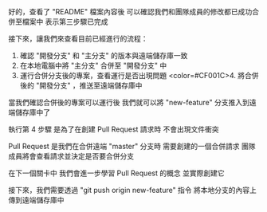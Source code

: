 好的，查看了 "README" 檔案內容後
可以確認我們和團隊成員的修改都已成功合併至檔案中
表示第三步驟已完成

接下來，讓我們來查看目前已經進行的流程：
1. 確認 "開發分支" 和 "主分支" 的版本與遠端儲存庫一致
2. 在本地電腦中將 "主分支" 合併至 "開發分支" 中
3. 運行合併分支後的專案，查看運行是否出現問題
<color=#CF001C>4. 將合併後的 "開發分支" ，推送至遠端儲存庫中</color>

當我們確認合併後的專案可以運行後
我們就可以將 "new-feature" 分支推入到遠端儲存庫中了

執行第 4 步驟
是為了在創建 Pull Request 請求時
不會出現文件衝突

Pull Request 是我們在合併遠端 "master" 分支時
需要創建的一個合併請求
團隊成員將會查看請求並決定是否要合併分支

在下一個關卡中
我們會進一步學習 Pull Request 的概念
並實際創建它

接下來，我們需要透過
"git push origin new-feature" 指令
將本地分支的內容上傳到遠端儲存庫中